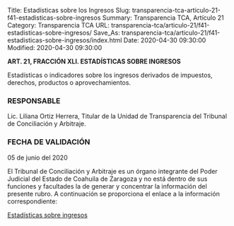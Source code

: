Title: Estadísticas sobre los Ingresos
Slug: transparencia-tca-articulo-21-f41-estadisticas-sobre-ingresos
Summary: Transparencia TCA, Artículo 21
Category: Transparencia TCA
URL: transparencia-tca/articulo-21/f41-estadisticas-sobre-ingresos/
Save_As: transparencia-tca/articulo-21/f41-estadisticas-sobre-ingresos/index.html
Date: 2020-04-30 09:30:00
Modified: 2020-04-30 09:30:00


**ART. 21, FRACCIÓN XLI. ESTADÍSTICAS SOBRE INGRESOS**

Estadísticas o indicadores sobre los ingresos derivados de impuestos, derechos, productos o aprovechamientos.

### RESPONSABLE

Lic. Liliana Ortiz Herrera, Titular de la Unidad de Transparencia del Tribunal de Conciliación y Arbitraje.

### FECHA DE VALIDACIÓN

05 de junio del 2020

El Tribunal de Conciliación y Arbitraje es un órgano integrante del Poder Judicial del Estado de Coahuila de Zaragoza y no está dentro de sus funciones y facultades la de generar y concentrar la información del presente rubro. A continuación se proporciona el enlace a la información correspondiente:

[Estadísticas sobre ingresos](https://www.pjecz.gob.mx/transparencia/articulo-21/f41-estadisticas-sobre-ingresos/)


